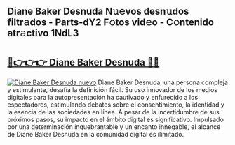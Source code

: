 ## Diane Baker Desnuda N𝚞𝚎vos desn𝚞dos filtr𝚊dos - Parts-dY2 F𝚘tos vid𝚎o - C𝚘ntenido atr𝚊ctivo 1NdL3

# <h2><a href="http://mb0fxq.tromn.icu/?c=Diane+Baker+Desnuda">🔗👉👉👉 Diane Baker Desnuda 🔗🔗</a></h2>

[![Diane Baker Desnuda nuevo](https://i.imgur.com/pEAQMta.gif)](http://mb0fxq.tromn.icu/?c=Diane+Baker+Desnuda)
Diane Baker Desnuda, una persona compleja y estimulante, desafía la definición fácil. Su uso innovador de los medios digitales para la autopresentación ha cautivado y enfurecido a los espectadores, estimulando debates sobre el consentimiento, la identidad y la esencia de las sociedades en línea. A pesar de la incertidumbre de sus próximos pasos, su impacto en el ámbito digital es significativo. Impulsado por una determinación inquebrantable y un encanto innegable, el alcance de Diane Baker Desnuda en la comunidad digital es ilimitado.
